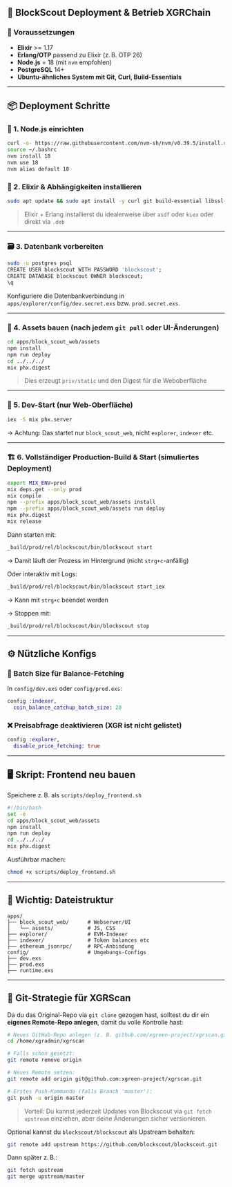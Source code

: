 ## 📘 BlockScout Deployment & Betrieb XGRChain

### 🧰 Voraussetzungen

* **Elixir** >= 1.17
* **Erlang/OTP** passend zu Elixir (z. B. OTP 26)
* **Node.js** = 18 (mit `nvm` empfohlen)
* **PostgreSQL** 14+
* **Ubuntu-ähnliches System mit Git, Curl, Build-Essentials**

---

## 📦 Deployment Schritte

### 🔧 1. Node.js einrichten

```bash
curl -o- https://raw.githubusercontent.com/nvm-sh/nvm/v0.39.5/install.sh | bash
source ~/.bashrc
nvm install 18
nvm use 18
nvm alias default 18
```

### 🔧 2. Elixir & Abhängigkeiten installieren

```bash
sudo apt update && sudo apt install -y curl git build-essential libssl-dev libncurses5-dev inotify-tools postgresql postgresql-contrib
```

> Elixir + Erlang installierst du idealerweise über `asdf` oder `kiex` oder direkt via `.deb`

---

### 🗃️ 3. Datenbank vorbereiten

```bash
sudo -u postgres psql
CREATE USER blockscout WITH PASSWORD 'blockscout';
CREATE DATABASE blockscout OWNER blockscout;
\q
```

Konfiguriere die Datenbankverbindung in `apps/explorer/config/dev.secret.exs` bzw. `prod.secret.exs`.

---

### 🚧 4. Assets bauen (nach jedem `git pull` oder UI-Änderungen)

```bash
cd apps/block_scout_web/assets
npm install
npm run deploy
cd ../../../
mix phx.digest
```

> Dies erzeugt `priv/static` und den Digest für die Weboberfläche

---

### 🚀 5. Dev-Start (nur Web-Oberfläche)

```bash
iex -S mix phx.server
```

→ Achtung: Das startet nur `block_scout_web`, nicht `explorer`, `indexer` etc.

---

### 🏗️ 6. Vollständiger Production-Build & Start (simuliertes Deployment)

```bash
export MIX_ENV=prod
mix deps.get --only prod
mix compile
npm --prefix apps/block_scout_web/assets install
npm --prefix apps/block_scout_web/assets run deploy
mix phx.digest
mix release
```

Dann starten mit:

```bash
_build/prod/rel/blockscout/bin/blockscout start
```

→ Damit läuft der Prozess im Hintergrund (nicht `strg+c`-anfällig)

Oder interaktiv mit Logs:

```bash
_build/prod/rel/blockscout/bin/blockscout start_iex
```

→ Kann mit `strg+c` beendet werden

→ Stoppen mit:

```bash
_build/prod/rel/blockscout/bin/blockscout stop
```

---

## ⚙️ Nützliche Konfigs

### 🔁 Batch Size für Balance-Fetching

In `config/dev.exs` oder `config/prod.exs`:

```elixir
config :indexer,
  coin_balance_catchup_batch_size: 20
```

### ❌ Preisabfrage deaktivieren (XGR ist nicht gelistet)

```elixir
config :explorer,
  disable_price_fetching: true
```

---

## 🖥️ Skript: Frontend neu bauen

Speichere z. B. als `scripts/deploy_frontend.sh`

```bash
#!/bin/bash
set -e
cd apps/block_scout_web/assets
npm install
npm run deploy
cd ../../../
mix phx.digest
```

Ausführbar machen:

```bash
chmod +x scripts/deploy_frontend.sh
```

---

## 📂 Wichtig: Dateistruktur

```plaintext
apps/
├── block_scout_web/      # Webserver/UI
│   └── assets/           # JS, CSS
├── explorer/             # EVM-Indexer
├── indexer/              # Token balances etc
├── ethereum_jsonrpc/     # RPC-Anbindung
config/                   # Umgebungs-Configs
├── dev.exs
├── prod.exs
├── runtime.exs
```

---

## 📁 Git-Strategie für XGRScan

Da du das Original-Repo via `git clone` gezogen hast, solltest du dir ein **eigenes Remote-Repo anlegen**, damit du volle Kontrolle hast:

```bash
# Neues GitHub-Repo anlegen (z. B. github.com/xgreen-project/xgrscan.git)
cd /home/xgradmin/xgrscan

# Falls schon gesetzt:
git remote remove origin

# Neues Remote setzen:
git remote add origin git@github.com:xgreen-project/xgrscan.git

# Erstes Push-Kommando (falls Branch 'master'):
git push -u origin master
```

> Vorteil: Du kannst jederzeit Updates von Blockscout via `git fetch upstream` einziehen, aber deine Änderungen sicher versionieren.

Optional kannst du `blockscout/blockscout` als Upstream behalten:

```bash
git remote add upstream https://github.com/blockscout/blockscout.git
```

Dann später z. B.:

```bash
git fetch upstream
git merge upstream/master
```
